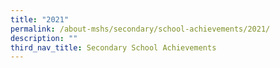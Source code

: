 ```yaml
---
title: "2021"
permalink: /about-mshs/secondary/school-achievements/2021/
description: ""
third_nav_title: Secondary School Achievements
---
```

